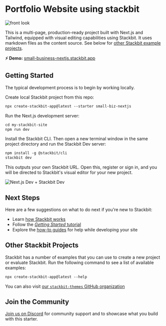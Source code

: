 # Portfolio Website using stackbit

![front look](https://user-images.githubusercontent.com/70066441/212128038-0102c792-88cb-4894-8833-994f4328afb9.png)


This is a multi-page, production-ready project built with Next.js and Tailwind, equipped with visual editing capabilities using Stackbit. It uses markdown files as the content source. See below for [other Stackbit example projects](#other-stackbit-projects).

**⚡ Demo:** [small-business-nextjs.stackbit.app](https://small-business-nextjs.stackbit.app/)

## Getting Started

The typical development process is to begin by working locally.

Create local Stackbit project from this repo:

```txt
npx create-stackbit-app@latest --starter small-biz-nextjs
```

Run the Next.js development server:

```txt
cd my-stackbit-site
npm run dev
```

Install the Stackbit CLI. Then open a new terminal window in the same project directory and run the Stackbit Dev server:

```txt
npm install -g @stackbit/cli
stackbit dev
```

This outputs your own Stackbit URL. Open this, register or sign in, and you will be directed to Stackbit's visual editor for your new project.

![Next.js Dev + Stackbit Dev](https://assets.stackbit.com/docs/next-dev-stackbit-dev.png)

## Next Steps

Here are a few suggestions on what to do next if you're new to Stackbit:

- Learn [how Stackbit works](https://docs.stackbit.com/conceptual-guides/how-stackbit-works/)
- Follow the [_Getting Started_ tutorial](https://docs.stackbit.com/getting-started/)
- Explore the [how-to guides](https://docs.stackbit.com/how-to-guides/) for help while developing your site

## Other Stackbit Projects

Stackbit has a number of examples that you can use to create a new project or evaluate Stackbit. Run the following command to see a list of available examples:

```txt
npx create-stackbit-app@latest --help
```

You can also visit [our `stackbit-themes` GitHub organization](https://github.com/stackbit-themes)

## Join the Community

[Join us on Discord](https://discord.gg/HUNhjVkznH) for community support and to showcase what you build with this starter.
